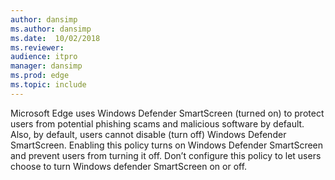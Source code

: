 ```yaml
---
author: dansimp
ms.author: dansimp
ms.date:  10/02/2018
ms.reviewer: 
audience: itpro
manager: dansimp
ms.prod: edge
ms.topic: include
---
```


Microsoft Edge uses Windows Defender SmartScreen (turned on) to protect users from potential phishing scams and malicious software by default.  Also, by default, users cannot disable (turn off) Windows Defender SmartScreen. Enabling this policy turns on Windows Defender SmartScreen and prevent users from turning it off.  Don’t configure this policy to let users choose to turn Windows defender SmartScreen on or off. 
